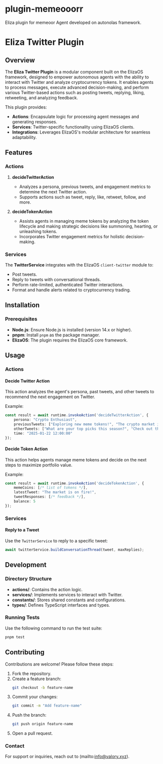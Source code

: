 # plugin-memeooorr
Eliza plugin for memeoor Agent developed on autonolas framework.
# Eliza Twitter Plugin

## Overview

The **Eliza Twitter Plugin** is a modular component built on the ElizaOS framework, designed to empower autonomous agents with the ability to interact with Twitter and analyze cryptocurrency tokens. It enables agents to process messages, execute advanced decision-making, and perform various Twitter-based actions such as posting tweets, replying, liking, retweeting, and analyzing feedback.

This plugin provides:

- **Actions**: Encapsulate logic for processing agent messages and generating responses.
- **Services**: Twitter-specific functionality using ElizaOS clients.
- **Integrations**: Leverages ElizaOS's modular architecture for seamless adaptability.

## Features

### Actions
1. **decideTwitterAction**
   - Analyzes a persona, previous tweets, and engagement metrics to determine the next Twitter action.
   - Supports actions such as tweet, reply, like, retweet, follow, and more.

2. **decideTokenAction**
   - Assists agents in managing meme tokens by analyzing the token lifecycle and making strategic decisions like summoning, hearting, or unleashing tokens.
   - Incorporates Twitter engagement metrics for holistic decision-making.

### Services
The **TwitterService** integrates with the ElizaOS `client-twitter` module to:

- Post tweets.
- Reply to tweets with conversational threads.
- Perform rate-limited, authenticated Twitter interactions.
- Format and handle alerts related to cryptocurrency trading.

## Installation

### Prerequisites
- **Node.js**: Ensure Node.js is installed (version 14.x or higher).
- **pnpm**: Install `pnpm` as the package manager.
- **ElizaOS**: The plugin requires the ElizaOS core framework.

## Usage

### Actions

#### Decide Twitter Action
This action analyzes the agent's persona, past tweets, and other tweets to recommend the next engagement on Twitter.

Example:
```typescript
const result = await runtime.invokeAction('decideTwitterAction', {
    persona: "Crypto Enthusiast",
    previousTweets: ["Exploring new meme tokens!", "The crypto market is thriving!"],
    otherTweets: ["What are your top picks this season?", "Check out this new token!"],
    time: "2025-01-22 12:00:00"
});
```

#### Decide Token Action
This action helps agents manage meme tokens and decide on the next steps to maximize portfolio value.

Example:
```typescript
const result = await runtime.invokeAction('decideTokenAction', {
    memeCoins: [/* list of tokens */],
    latestTweet: "The market is on fire!",
    tweetResponses: [/* feedback */],
    balance: 5
});
```

### Services

#### Reply to a Tweet

Use the `TwitterService` to reply to a specific tweet:

```typescript
await twitterService.buildConversationThread(tweet, maxReplies);
```


## Development

### Directory Structure
- **actions/**: Contains the action logic.
- **services/**: Implements services to interact with Twitter.
- **constants/**: Stores shared constants and configurations.
- **types/**: Defines TypeScript interfaces and types.

### Running Tests
Use the following command to run the test suite:

```bash
pnpm test
```

## Contributing

Contributions are welcome! Please follow these steps:

1. Fork the repository.
2. Create a feature branch:
   ```bash
   git checkout -b feature-name
   ```
3. Commit your changes:
   ```bash
   git commit -m "Add feature-name"
   ```
4. Push the branch:
   ```bash
   git push origin feature-name
   ```
5. Open a pull request.


### Contact

For support or inquiries, reach out to (mailto:info@valory.xyz).
